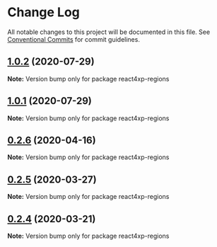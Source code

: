 # Change Log

All notable changes to this project will be documented in this file.
See [Conventional Commits](https://conventionalcommits.org) for commit guidelines.

## [1.0.2](https://github.com/enonic/react4xp-npm/compare/react4xp-regions@1.0.1...react4xp-regions@1.0.2) (2020-07-29)

**Note:** Version bump only for package react4xp-regions





## [1.0.1](https://github.com/enonic/react4xp-npm/compare/react4xp-regions@1.0.0...react4xp-regions@1.0.1) (2020-07-29)

**Note:** Version bump only for package react4xp-regions





## [0.2.6](https://github.com/enonic/react4xp-npm/compare/react4xp-regions@0.2.5...react4xp-regions@0.2.6) (2020-04-16)

**Note:** Version bump only for package react4xp-regions





## [0.2.5](https://github.com/enonic/react4xp-npm/compare/react4xp-regions@0.2.4...react4xp-regions@0.2.5) (2020-03-27)

**Note:** Version bump only for package react4xp-regions





## [0.2.4](https://github.com/enonic/react4xp-npm/compare/react4xp-regions@0.2.3...react4xp-regions@0.2.4) (2020-03-21)

**Note:** Version bump only for package react4xp-regions
